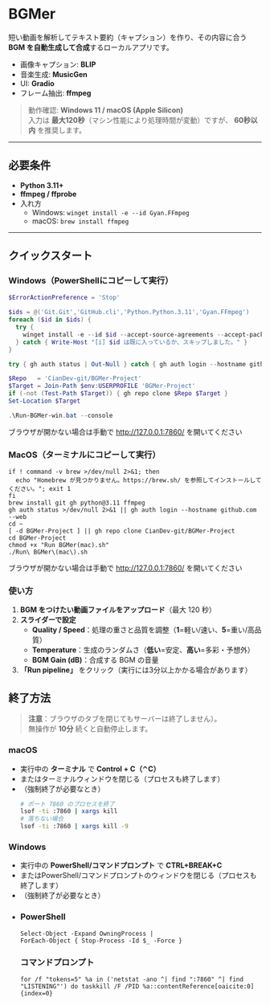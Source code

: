 # BGMer

短い動画を解析してテキスト要約（キャプション）を作り、その内容に合う **BGM を自動生成して合成**するローカルアプリです。

- 画像キャプション: **BLIP**
- 音楽生成: **MusicGen**
- UI: **Gradio**
- フレーム抽出: **ffmpeg**

> 動作確認: **Windows 11 / macOS (Apple Silicon)**  
> 入力は **最大120秒**（マシン性能により処理時間が変動）ですが、 **60秒以内** を推奨します。

---

## 必要条件

- **Python 3.11+**
- **ffmpeg / ffprobe**
- 入れ方
  - Windows: `winget install -e --id Gyan.FFmpeg`
  - macOS:   `brew install ffmpeg`

---

## クイックスタート

### Windows（PowerShellにコピーして実行）

```powershell
$ErrorActionPreference = 'Stop'

$ids = @('Git.Git','GitHub.cli','Python.Python.3.11','Gyan.FFmpeg')
foreach ($id in $ids) {
  try {
    winget install -e --id $id --accept-source-agreements --accept-package-agreements --source winget | Out-Null
  } catch { Write-Host "[i] $id は既に入っているか、スキップしました。" }
}

try { gh auth status | Out-Null } catch { gh auth login --hostname github.com --web }

$Repo   = 'CianDev-git/BGMer-Project'
$Target = Join-Path $env:USERPROFILE 'BGMer-Project'
if (-not (Test-Path $Target)) { gh repo clone $Repo $Target }
Set-Location $Target

.\Run-BGMer-win.bat --console
```
ブラウザが開かない場合は手動で http://127.0.0.1:7860/ を開いてください

### MacOS（ターミナルにコピーして実行）
```set -e
if ! command -v brew >/dev/null 2>&1; then
  echo "Homebrew が見つかりません。https://brew.sh/ を参照してインストールしてください。"; exit 1
fi
brew install git gh python@3.11 ffmpeg
gh auth status >/dev/null 2>&1 || gh auth login --hostname github.com --web
cd ~
[ -d BGMer-Project ] || gh repo clone CianDev-git/BGMer-Project
cd BGMer-Project
chmod +x "Run BGMer(mac).sh"
./Run\ BGMer\(mac\).sh
```
ブラウザが開かない場合は手動で http://127.0.0.1:7860/ を開いてください

### 使い方

1. **BGM をつけたい動画ファイルをアップロード**（最大 120 秒）
2. **スライダーで設定**
   - **Quality / Speed**：処理の重さと品質を調整（**1**=軽い/速い、**5**=重い/高品質）
   - **Temperature**：生成のランダムさ（**低い**=安定、**高い**=多彩・予想外）
   - **BGM Gain (dB)**：合成する BGM の音量
3. **「Run pipeline」** をクリック（実行には3分以上かかる場合があります）

## 終了方法

> **注意**：ブラウザのタブを閉じてもサーバーは終了しません）。  
> 無操作が **10分** 続くと自動停止します。

### macOS
- 実行中の **ターミナル** で **Control + C（⌃C）**
- またはターミナルウィンドウを閉じる（プロセスも終了します）
- （強制終了が必要なとき）
  ```bash
  # ポート 7860 のプロセスを終了
  lsof -ti :7860 | xargs kill
  # 落ちない場合
  lsof -ti :7860 | xargs kill -9
  ```

### Windows
- 実行中の **PowerShell/コマンドプロンプト** で **CTRL+BREAK+C**
- またはPowerShell/コマンドプロンプトのウィンドウを閉じる（プロセスも終了します）
- （強制終了が必要なとき）
- ### PowerShell
  ```Get-NetTCPConnection -LocalPort 7860 -State Listen |
  Select-Object -Expand OwningProcess |
  ForEach-Object { Stop-Process -Id $_ -Force }
  ```
  ### コマンドプロンプト
  ```
  for /f "tokens=5" %a in ('netstat -ano ^| find ":7860" ^| find "LISTENING"') do taskkill /F /PID %a::contentReference[oaicite:0]{index=0}
  ```
